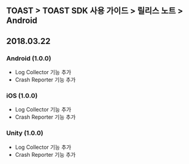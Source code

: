 ## TOAST > TOAST SDK 사용 가이드 > 릴리스 노트 > Android

## 2018.03.22

### Android (1.0.0)

* Log Collector 기능 추가
* Crash Reporter 기능 추가

### iOS (1.0.0)

* Log Collector 기능 추가
* Crash Reporter 기능 추가

### Unity (1.0.0)

* Log Collector 기능 추가
* Crash Reporter 기능 추가

